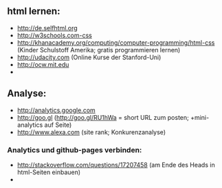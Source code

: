 ## html lernen:
 * http://de.selfhtml.org
 * http://w3schools.com-css
 * http://khanacademy.org/computing/computer-programming/html-css (Kinder Schulstoff Amerika; gratis programmieren lernen)
 * http://udacity.com (Online Kurse der Stanford-Uni)
 * http://ocw.mit.edu
 * 
 
## Analyse:
 * http://analytics.google.com 
 * http://goo.gl (http://goo.gl/RU1hWa = short URL zum posten; +mini-analytics auf Seite)
 * http://www.alexa.com (site rank; Konkurenzanalyse)
 
### Analytics und github-pages verbinden:
 * http://stackoverflow.com/questions/17207458 (am Ende des Heads in html-Seiten einbauen)
 * 
